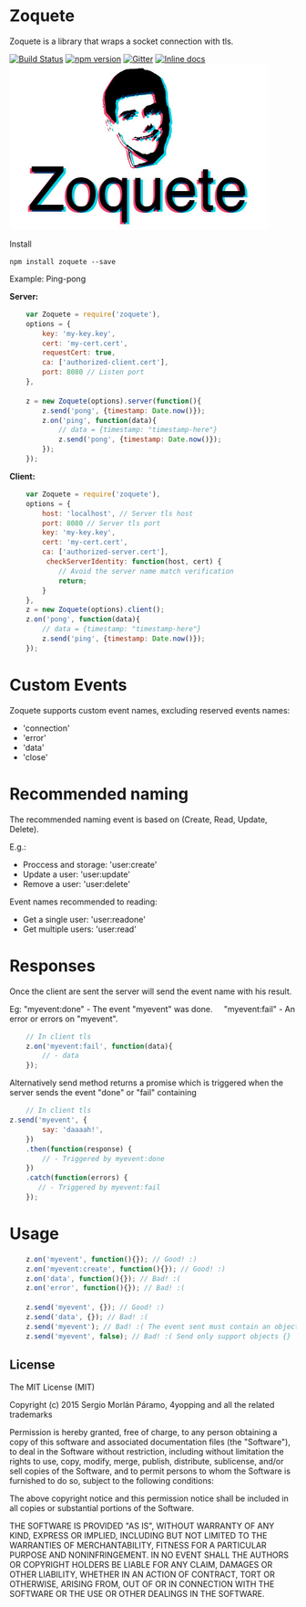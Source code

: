 # Zoquete

Zoquete is a library that wraps a socket connection with tls.

[![Build Status](https://travis-ci.org/4yopping/zoquete.svg?branch=master)](https://travis-ci.org/4yopping/zoquete)
[![npm version](https://badge.fury.io/js/zoquete.svg)](http://badge.fury.io/js/zoquete)
[![Gitter](https://badges.gitter.im/Join%20Chat.svg)](https://gitter.im/4yopping/zoquete?utm_source=badge&utm_medium=badge&utm_campaign=pr-badge&utm_content=body_badge)
[![Inline docs](http://inch-ci.org/github/4yopping/zoquete.svg?branch=master)](http://inch-ci.org/github/4yopping/zoquete)
![Zoquete](./zoquete-logo.jpg)


Install

```shell
npm install zoquete --save
```


Example: Ping-pong 

**Server:**

```js
    var Zoquete = require('zoquete'),
    options = {
        key: 'my-key.key',
        cert: 'my-cert.cert',
        requestCert: true,
        ca: ['authorized-client.cert'],
        port: 8080 // Listen port 
    },

    z = new Zoquete(options).server(function(){
        z.send('pong', {timestamp: Date.now()});
        z.on('ping', function(data){
            // data = {timestamp: "timestamp-here"}
            z.send('pong', {timestamp: Date.now()});
        });
    });

```

**Client:**

```js
    var Zoquete = require('zoquete'),
    options = {
        host: 'localhost', // Server tls host
        port: 8080 // Server tls port 
        key: 'my-key.key',
        cert: 'my-cert.cert',
        ca: ['authorized-server.cert'],
         checkServerIdentity: function(host, cert) {
            // Avoid the server name match verification
            return;
        }
    },
    z = new Zoquete(options).client();
    z.on('pong', function(data){
        // data = {timestamp: "timestamp-here"}
        z.send('ping', {timestamp: Date.now()});
    });
```




# Custom Events 

Zoquete supports custom event names, excluding reserved events names:

+ 'connection'
+ 'error'
+ 'data'
+ 'close'


# Recommended naming 

The recommended naming event is based on (Create, Read, Update, Delete).

E.g.: 

+ Proccess and storage: 'user:create'
+ Update a user: 'user:update'
+ Remove a user: 'user:delete'

Event names recommended to reading:

+ Get a single user: 'user:readone'
+ Get multiple users: 'user:read'


# Responses

Once the client are sent the server will send the event name with his result.

Eg: "myevent:done" - The event "myevent" was done.
    "myevent:fail" - An error or errors on "myevent".



```js
    // In client tls
    z.on('myevent:fail', function(data){
        // - data
    });
```



Alternatively send method returns a promise which is triggered when the server sends the event "done" or "fail" containing


```js
    // In client tls
z.send('myevent', {
        say: 'daaaah!',
    })
    .then(function(response) {
        // - Triggered by myevent:done
    })
    .catch(function(errors) {
       // - Triggered by myevent:fail
    });
```


# Usage


```js
    z.on('myevent', function(){}); // Good! :)
    z.on('myevent:create', function(){}); // Good! :)
    z.on('data', function(){}); // Bad! :(
    z.on('error', function(){}); // Bad! :(

    z.send('myevent', {}); // Good! :)
    z.send('data', {}); // Bad! :(
    z.send('myevent'); // Bad! :( The event sent must contain an object.
    z.send('myevent', false); // Bad! :( Send only support objects {}
```





## License

The MIT License (MIT)

Copyright (c) 2015 Sergio Morlán Páramo, 4yopping and all the related trademarks

Permission is hereby granted, free of charge, to any person obtaining a copy
of this software and associated documentation files (the "Software"), to deal
in the Software without restriction, including without limitation the rights
to use, copy, modify, merge, publish, distribute, sublicense, and/or sell
copies of the Software, and to permit persons to whom the Software is
furnished to do so, subject to the following conditions:

The above copyright notice and this permission notice shall be included in
all copies or substantial portions of the Software.

THE SOFTWARE IS PROVIDED "AS IS", WITHOUT WARRANTY OF ANY KIND, EXPRESS OR
IMPLIED, INCLUDING BUT NOT LIMITED TO THE WARRANTIES OF MERCHANTABILITY,
FITNESS FOR A PARTICULAR PURPOSE AND NONINFRINGEMENT. IN NO EVENT SHALL THE
AUTHORS OR COPYRIGHT HOLDERS BE LIABLE FOR ANY CLAIM, DAMAGES OR OTHER
LIABILITY, WHETHER IN AN ACTION OF CONTRACT, TORT OR OTHERWISE, ARISING FROM,
OUT OF OR IN CONNECTION WITH THE SOFTWARE OR THE USE OR OTHER DEALINGS IN
THE SOFTWARE.
